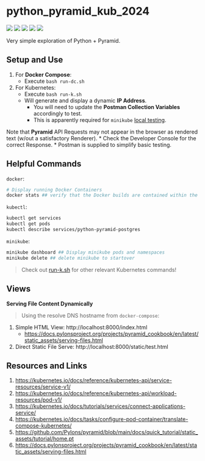 # python_pyramid_kub_2024

[![](https://img.shields.io/badge/Python-3.13-yellow.svg)](https://www.python.org/downloads/) 
[![](https://img.shields.io/badge/Pyramid-2.0-red.svg)](https://trypyramid.com/) 
[![](https://img.shields.io/badge/Docker-blue.svg)](https://www.docker.com/) 
[![](https://img.shields.io/badge/Kubernetes-purple.svg)](https://kubernetes.io/) 
[![](https://img.shields.io/badge/Postgres-16.2-lightblue.svg)](https://hub.docker.com/_/postgres)

Very simple exploration of Python + Pyramid.

## Setup and Use

1. For **Docker Compose**: 
   * Execute `bash run-dc.sh`
2. For Kubernetes:
   * Execute `bash run-k.sh`
   * Will generate and display a dynamic **IP Address**.
     * You will need to update the **Postman Collection Variables** accordingly to test.
     * This is apparently required for `minikube` [local testing](https://kubernetes.io/docs/tasks/access-application-cluster/create-external-load-balancer/).

Note that **Pyramid** API Requests may not appear in the browser as rendered text (w/out a satisfactory Renderer). 
    * Check the Developer Console for the correct Response.
    * Postman is supplied to simplify basic testing.

## Helpful Commands


`docker`:

```bash
# Display running Docker Containers
docker stats ## verify that the Docker builds are contained within the Kubernetes environment
```

`kubectl`:

```bash
kubectl get services
kubectl get pods
kubectl describe services/python-pyramid-postgres
```

`minikube`:

```bash
minikube dashboard ## Display minikube pods and namespaces
minikube delete ## delete minikube to startover
```

> Check out [run-k.sh](./run-k.sh) for other relevant Kubernetes commands!

## Views

**Serving File Content Dynamically**

> Using the resolve DNS hostname from `docker-compose`:

1. Simple HTML View: http://localhost:8000/index.html
   * https://docs.pylonsproject.org/projects/pyramid_cookbook/en/latest/static_assets/serving-files.html
2. Direct Static File Serve: http://localhost:8000/static/test.html

## Resources and Links

1. https://kubernetes.io/docs/reference/kubernetes-api/service-resources/service-v1/
2. https://kubernetes.io/docs/reference/kubernetes-api/workload-resources/pod-v1/
3. https://kubernetes.io/docs/tutorials/services/connect-applications-service/
4. https://kubernetes.io/docs/tasks/configure-pod-container/translate-compose-kubernetes/
5. https://github.com/Pylons/pyramid/blob/main/docs/quick_tutorial/static_assets/tutorial/home.pt
6. https://docs.pylonsproject.org/projects/pyramid_cookbook/en/latest/static_assets/serving-files.html